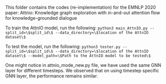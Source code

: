 This folder contains the codes (re-implementation) for the EMNLP 2020 paper: Attnio: Knowledge graph exploration with in-and-out attention flow for knowledge-grounded dialogue

To train the AttnIO model, run the following:
```python3 main_AttnIO.py --split_id=\$split_id\$ --data_directory=\$location of the AttnIO dataset\$```

To test the model, run the following:
```python3 tester.py --split_id=\$split_id\$ --data_directory=\$location of the AttnIO dataset\$ --model_path=\$Path to the AttnIO model to be tested\$```


One might notice in attnio_mode_new.py file, we have used the same GNN layer for different timesteps. We observed that on using timestep specific GNN layer, the performance remains similar.
